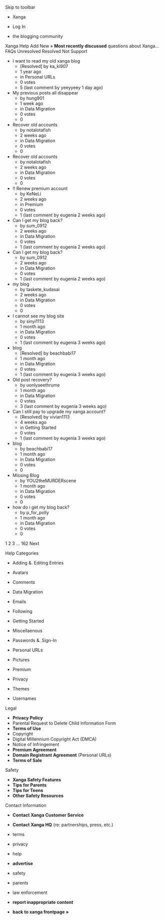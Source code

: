 Skip to toolbar

*   Xanga

*   Log In

*   the blogging community

Xanga Help Add New » **Most recently discussed** questions about Xanga… FAQs Unresolved Resolved Not Support

*   I want to read my old xanga blog
    *   \[Resolved\] by ka\_ki907
    *   1 year ago
    *   in Personal URLs
    *   0 votes
    *   5 (last comment by yeeyyeey 1 day ago)
*   My previous posts all disappear
    *   by hung901
    *   1 week ago
    *   in Data Migration
    *   0 votes
    *   0
*   Recover old accounts
    *   by notalotafish
    *   2 weeks ago
    *   in Data Migration
    *   0 votes
    *   0
*   Recover old accounts
    *   by notalotafish
    *   2 weeks ago
    *   in Data Migration
    *   0 votes
    *   0
*   !! Renew premium account
    *   by KeNeLi
    *   2 weeks ago
    *   in Premium
    *   0 votes
    *   1 (last comment by eugenia 2 weeks ago)
*   Can I get my blog back?
    *   by sum\_0912
    *   2 weeks ago
    *   in Data Migration
    *   0 votes
    *   1 (last comment by eugenia 2 weeks ago)
*   Can I get my blog back?
    *   by sum\_0912
    *   2 weeks ago
    *   in Data Migration
    *   0 votes
    *   1 (last comment by eugenia 2 weeks ago)
*   my blog
    *   by taskete\_kudasai
    *   2 weeks ago
    *   in Data Migration
    *   0 votes
    *   0
*   I cannot see my blog site
    *   by sinyi1113
    *   1 month ago
    *   in Data Migration
    *   0 votes
    *   1 (last comment by eugenia 3 weeks ago)
*   blog
    *   \[Resolved\] by beachbabi17
    *   1 month ago
    *   in Data Migration
    *   0 votes
    *   1 (last comment by eugenia 3 weeks ago)
*   Old post recovery?
    *   by uonlyseethrume
    *   1 month ago
    *   in Data Migration
    *   0 votes
    *   3 (last comment by eugenia 3 weeks ago)
*   Can I still pay to upgrade my xanga account?
    *   \[Resolved\] by vivian1113
    *   4 weeks ago
    *   in Getting Started
    *   0 votes
    *   1 (last comment by eugenia 3 weeks ago)
*   blog
    *   by beachbabi17
    *   1 month ago
    *   in Data Migration
    *   0 votes
    *   0
*   Missing Blog
    *   by YOU2theMURDERscene
    *   1 month ago
    *   in Data Migration
    *   0 votes
    *   0
*   how do i get my blog back?
    *   by p\_for\_polly
    *   1 month ago
    *   in Data Migration
    *   0 votes
    *   0

1 2 3 ... 162 Next

Help Categories

*   Adding &. Editing Entries
*   Avatars
*   Comments
*   Data Migration
*   Emails
*   Following
*   Getting Started
*   Miscellaenous

*   Passwords &. Sign-In
*   Personal URLs
*   Pictures
*   Premium
*   Privacy
*   Themes
*   Usernames

Legal

*   **Privacy Policy**
*   Parental Request to Delete Child Information Form
*   **Terms of Use**
*   Copyright
*   Digital Millennium Copyright Act (DMCA)
*   Notice of Infringement
*   **Premium Agreement**
*   **Domain Registrant Agreement** (Personal URLs)
*   **Terms of Sale**

Safety

*   **Xanga Safety Features**
*   **Tips for Parents**
*   **Tips for Teens**
*   **Other Safety Resources**

Contact Information

*   **Contact Xanga Customer Service**
*   **Contact Xanga HQ** (re: partnerships, press, etc.)

*   terms
*   privacy
*   help
*   **advertise**

*   safety
*   parents
*   law enforcement
*   **report inappropriate content**

*   **back to xanga frontpage »**